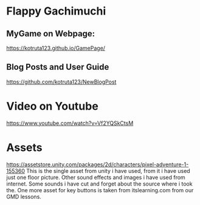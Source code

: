 # Flappy Gachimuchi

## MyGame on Webpage:
https://kotruta123.github.io/GamePage/

## Blog Posts and User Guide
https://github.com/kotruta123/NewBlogPost

# Video on Youtube
https://www.youtube.com/watch?v=Vf2YQSkCtsM

 # Assets
https://assetstore.unity.com/packages/2d/characters/pixel-adventure-1-155360
This is the single asset from unity i have used, from it i have used just one floor picture. Other sound effects and images i have used from internet. Some sounds i have cut and forget about the source where i took the.
One more asset for key buttons is taken from itslearning.com from our GMD lessons.


